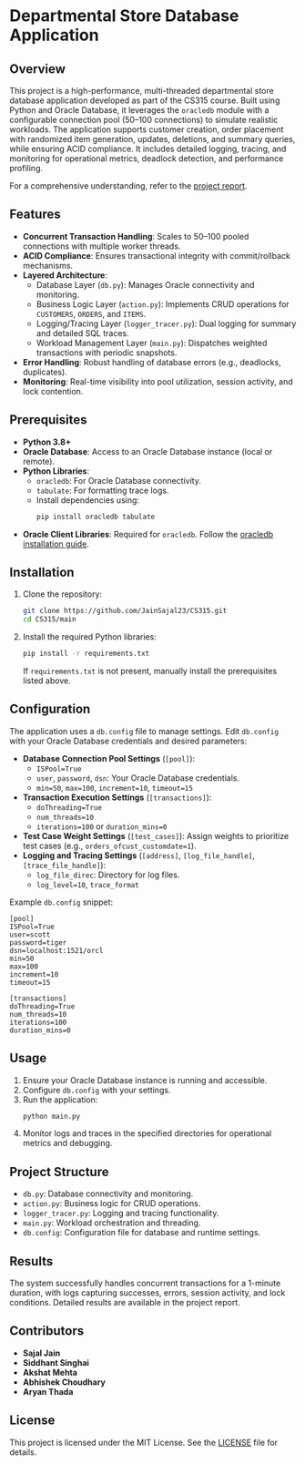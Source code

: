 # Departmental Store Database Application

## Overview
This project is a high-performance, multi-threaded departmental store database application developed as part of the CS315 course. Built using Python and Oracle Database, it leverages the `oracledb` module with a configurable connection pool (50–100 connections) to simulate realistic workloads. The application supports customer creation, order placement with randomized item generation, updates, deletions, and summary queries, while ensuring ACID compliance. It includes detailed logging, tracing, and monitoring for operational metrics, deadlock detection, and performance profiling.

For a comprehensive understanding, refer to the [project report]([https://python-oracledb.readthedocs.io/en/latest/index.html]).

## Features
- **Concurrent Transaction Handling**: Scales to 50–100 pooled connections with multiple worker threads.
- **ACID Compliance**: Ensures transactional integrity with commit/rollback mechanisms.
- **Layered Architecture**:
  - Database Layer (`db.py`): Manages Oracle connectivity and monitoring.
  - Business Logic Layer (`action.py`): Implements CRUD operations for `CUSTOMERS`, `ORDERS`, and `ITEMS`.
  - Logging/Tracing Layer (`logger_tracer.py`): Dual logging for summary and detailed SQL traces.
  - Workload Management Layer (`main.py`): Dispatches weighted transactions with periodic snapshots.
- **Error Handling**: Robust handling of database errors (e.g., deadlocks, duplicates).
- **Monitoring**: Real-time visibility into pool utilization, session activity, and lock contention.

## Prerequisites
- **Python 3.8+**
- **Oracle Database**: Access to an Oracle Database instance (local or remote).
- **Python Libraries**:
  - `oracledb`: For Oracle Database connectivity.
  - `tabulate`: For formatting trace logs.
  - Install dependencies using:
    ```bash
    pip install oracledb tabulate
    ```
- **Oracle Client Libraries**: Required for `oracledb`. Follow the [oracledb installation guide](https://python-oracledb.readthedocs.io/en/latest/user_guide/installation.html).

## Installation
1. Clone the repository:
   ```bash
   git clone https://github.com/JainSajal23/CS315.git
   cd CS315/main
   ```
2. Install the required Python libraries:
   ```bash
   pip install -r requirements.txt
   ```
   If `requirements.txt` is not present, manually install the prerequisites listed above.

## Configuration
The application uses a `db.config` file to manage settings. Edit `db.config` with your Oracle Database credentials and desired parameters:
- **Database Connection Pool Settings** (`[pool]`):
  - `ISPool=True`
  - `user`, `password`, `dsn`: Your Oracle Database credentials.
  - `min=50`, `max=100`, `increment=10`, `timeout=15`
- **Transaction Execution Settings** (`[transactions]`):
  - `doThreading=True`
  - `num_threads=10`
  - `iterations=100` or `duration_mins=0`
- **Test Case Weight Settings** (`[test_cases]`): Assign weights to prioritize test cases (e.g., `orders_ofcust_customdate=1`).
- **Logging and Tracing Settings** (`[address]`, `[log_file_handle]`, `[trace_file_handle]`):
  - `log_file_direc`: Directory for log files.
  - `log_level=10`, `trace_format`

Example `db.config` snippet:
```
[pool]
ISPool=True
user=scott
password=tiger
dsn=localhost:1521/orcl
min=50
max=100
increment=10
timeout=15

[transactions]
doThreading=True
num_threads=10
iterations=100
duration_mins=0
```

## Usage
1. Ensure your Oracle Database instance is running and accessible.
2. Configure `db.config` with your settings.
3. Run the application:
   ```bash
   python main.py
   ```
4. Monitor logs and traces in the specified directories for operational metrics and debugging.

## Project Structure
- `db.py`: Database connectivity and monitoring.
- `action.py`: Business logic for CRUD operations.
- `logger_tracer.py`: Logging and tracing functionality.
- `main.py`: Workload orchestration and threading.
- `db.config`: Configuration file for database and runtime settings.

## Results
The system successfully handles concurrent transactions for a 1-minute duration, with logs capturing successes, errors, session activity, and lock conditions. Detailed results are available in the project report.

## Contributors
- **Sajal Jain**
- **Siddhant Singhai**
- **Akshat Mehta**
- **Abhishek Choudhary**
- **Aryan Thada**
## License
This project is licensed under the MIT License. See the [LICENSE](LICENSE) file for details.
